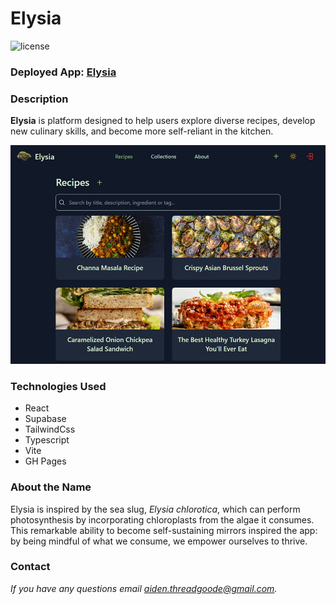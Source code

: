 # Elysia
![license](https://img.shields.io/github/license/a-thread/elysia)

### Deployed App: [Elysia](https://a-thread.github.io/elysia/)

### Description
**Elysia** is platform designed to help users explore diverse recipes, develop new culinary skills, and become more self-reliant in the kitchen.

![photo of home page](/public/home-page.jpg)


### Technologies Used
- React
- Supabase
- TailwindCss
- Typescript
- Vite
- GH Pages

### About the Name

Elysia is inspired by the sea slug, *Elysia chlorotica*, which can perform photosynthesis by incorporating chloroplasts from the algae it consumes. This remarkable ability to become self-sustaining mirrors inspired the app: by being mindful of what we consume, we empower ourselves to thrive.

### Contact

*If you have any questions email [aiden.threadgoode@gmail.com](mailto:aiden.threadgoode@gmail.com).*
